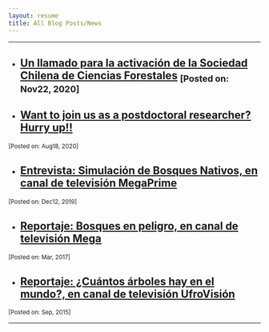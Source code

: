 ```yaml
---
layout: resume
title: All Blog Posts/News
---
```


---
* ## [Un llamado para la activación de la Sociedad Chilena de Ciencias Forestales](/news/2020-11-22paperSocifor.md) <sub>                                               [Posted on: Nov22, 2020]</sub>


* ## [Want to join us as a postdoctoral researcher? Hurry up!!](/news/2020-08-18-postDoc.md) 
<sub>                                                                 [Posted on: Aug18, 2020]</sub>


* ## [Entrevista: Simulación de Bosques Nativos, en canal de televisión MegaPrime](/news/2019-12-12megaSimBnativo.md)
<sub>                                                                 [Posted on: Dec12, 2019]</sub>


* ## [Reportaje: Bosques en peligro, en canal de televisión Mega](/news/2017-03-10-mega.md)
<sub>                                                                 [Posted on: Mar, 2017]</sub>

* ## [Reportaje: ¿Cuántos árboles hay en el mundo?, en canal de televisión UfroVisión](/news/2015-09-17arbolesMundo.md)
<sub>                                                                 [Posted on: Sep, 2015]</sub>

---
